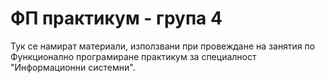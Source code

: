 # ФП практикум - група 4
Тук се намират материали, използвани при провеждане на занятия по Функционално програмиране практикум за специалност "Информационни системни".